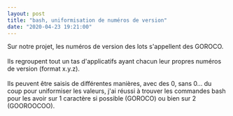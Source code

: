 ```yaml
---
layout: post
title: "bash, uniformisation de numéros de version"
date: "2020-04-23 19:21:00"
---
```

Sur notre projet, les numéros de version des lots s'appellent des GOROCO. <br /><br />Ils regroupent tout un tas d'applicatifs ayant chacun leur propres numéros de version (format x.y.z).<br /><br />Ils peuvent être saisis de différentes manières, avec des 0, sans 0... du coup pour uniformiser les valeurs, j'ai réussi à trouver les commandes bash pour les avoir sur 1 caractère si possible (GOROCO) ou bien sur 2 (GOOROOCOO).<br /><br /><script src="https://pastebin.com/embed_js/hZauPLqT"></script><br /><br /><script src="https://pastebin.com/embed_js/w9azKS0Y"></script>
